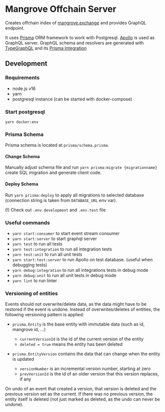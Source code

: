 # Mangrove Offchain Server

Creates offchain index of [mangrove.exchange](https://mangrove.exchange/) and provides GraphQL endpoint.

It uses [Prisma](https://www.prisma.io/) ORM framework to work with Postgresql. [Apollo](https://www.apollographql.com/) is used as GraphQL server.
GraphQL schema and resolvers are generated with [TypeGraphQL](https://typegraphql.com/) and its [Prisma Integration](https://typegraphql.com/docs/prisma.html)

## Development

### Requirements

- node.js v16
- yarn 
- postgresql instance (can be started with docker-compose)

### Start postgresql

`yarn docker:env`

### Prisma Schema

Prisma schema is located at `prisma/schema.prisma`. 

#### Change Schema

Manually adjust schema file and run `yarn prisma:migrate {migrationname}` create SQL migration and generate client code.

#### Deploy Schema

Run `yarn prisma:deploy` to apply all migrations to selected database (connection string is taken from `DATABASE_URL` env var).

(!) Check out `.env.development` and `.env.test` file

### Useful commands

- `yarn start:consumer` to start event stream consumer
- `yarn start:server` to start graphql server
- `yarn test` to run all tests
- `yarn test:integration` to run all integration tests
- `yarn test:unit` to run all unit tests
- `yarn start:test:server` to run Apollo on test database. (useful when debugging tests)
- `yarn debug:integration` to run all integrations tests in debug mode
- `yarn debug:unit` to run all unit tests in debug mode
- `yarn lint` to run linter

### Versioning of entities

Events should not overwrite/delete data, as the data might have to be restored if the event is undone.
Instead of overwrites/deletes of entities, the following versioning pattern is applied:

- `prisma.Entity` is the base entity with immutable data (such as id, mangrove id, ...)
  - `currentVersionId` is the id of the current version of the entity
  - `deleted = true` means the entity has been deleted

- `prisma.EntityVersion` contains the data that can change when the entity is updated
  - `versionNumber` is an incremental version number, starting at zero
  - `prevVersionId` is the id of an older version that this version replaces, if any

On undo of an event that created a version, that version is deleted and the previous version set as the current. If there was no previous version, the entity itself is deleted (not just marked as deleted, as the undo can never be undone).
